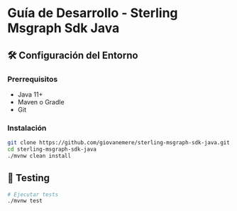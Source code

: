 # Guía de Desarrollo - Sterling Msgraph Sdk Java

## 🛠️ Configuración del Entorno

### Prerrequisitos
- Java 11+
- Maven o Gradle
- Git

### Instalación
```bash
git clone https://github.com/giovanemere/sterling-msgraph-sdk-java.git
cd sterling-msgraph-sdk-java
./mvnw clean install
```

## 🧪 Testing

```bash
# Ejecutar tests
./mvnw test
```
